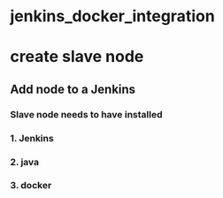 # jenkins_docker_integration

# create slave node
## Add node to a Jenkins
### Slave node needs to have installed
### 1. Jenkins
### 2. java
### 3. docker
